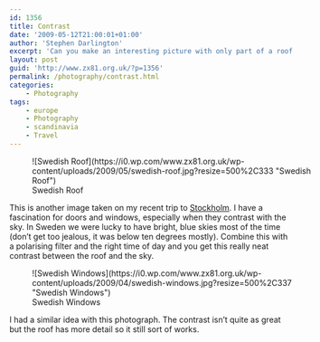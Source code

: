 ```yaml
---
id: 1356
title: Contrast
date: '2009-05-12T21:00:01+01:00'
author: 'Stephen Darlington'
excerpt: 'Can you make an interesting picture with only part of a roof and some sky?'
layout: post
guid: 'http://www.zx81.org.uk/?p=1356'
permalink: /photography/contrast.html
categories:
    - Photography
tags:
    - europe
    - Photography
    - scandinavia
    - Travel
---
```


<figure aria-describedby="caption-attachment-1360" class="wp-caption aligncenter" id="attachment_1360" style="width: 500px">![Swedish Roof](https://i0.wp.com/www.zx81.org.uk/wp-content/uploads/2009/05/swedish-roof.jpg?resize=500%2C333 "Swedish Roof")<figcaption class="wp-caption-text" id="caption-attachment-1360">Swedish Roof</figcaption></figure>

This is another image taken on my recent trip to [Stockholm](http://www.zx81.org.uk/travel/stockholm-sweden.html). I have a fascination for doors and windows, especially when they contrast with the sky. In Sweden we were lucky to have bright, blue skies most of the time (don’t get too jealous, it was below ten degrees mostly). Combine this with a polarising filter and the right time of day and you get this really neat contrast between the roof and the sky.

<figure aria-describedby="caption-attachment-1357" class="wp-caption aligncenter" id="attachment_1357" style="width: 500px">![Swedish Windows](https://i0.wp.com/www.zx81.org.uk/wp-content/uploads/2009/04/swedish-windows.jpg?resize=500%2C337 "Swedish Windows")<figcaption class="wp-caption-text" id="caption-attachment-1357">Swedish Windows</figcaption></figure>

I had a similar idea with this photograph. The contrast isn’t quite as great but the roof has more detail so it still sort of works.